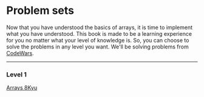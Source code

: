 # Problem sets

Now that you have understood the basics of arrays, it is time to implement what you have understood. This book is made to be a learning experience for you no matter what your level of knowledge is. So, you can choose to solve the problems in any level you want. We'll be solving problems from [CodeWars](https://www.codewars.com/).

<hr>

### Level 1 
[Arrays 8Kyu](https://www.codewars.com/kata/arrays-8kyu) 

